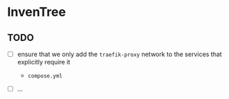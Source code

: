 
# InvenTree

## TODO

- [ ] ensure that we only add the `traefik-proxy` network to the services
that explicitly require it
  * `compose.yml`

- [ ] *...*

